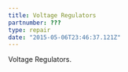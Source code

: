 ```yaml
---
title: Voltage Regulators
partnumber: ???
type: repair
date: "2015-05-06T23:46:37.121Z"
---
```


Voltage Regulators.
